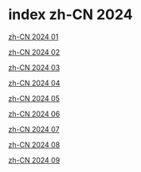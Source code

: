 # index zh-CN 2024

<a href="./01">zh-CN 2024 01</a>

<a href="./02">zh-CN 2024 02</a>

<a href="./03">zh-CN 2024 03</a>

<a href="./04">zh-CN 2024 04</a>

<a href="./05">zh-CN 2024 05</a>

<a href="./06">zh-CN 2024 06</a>

<a href="./07">zh-CN 2024 07</a>

<a href="./08">zh-CN 2024 08</a>

<a href="./09">zh-CN 2024 09</a>
